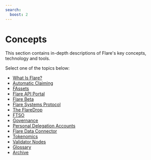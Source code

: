 ```yaml
---
search:
  boost: 2
---
```


# Concepts

This section contains in-depth descriptions of Flare's key concepts, technology and tools.

Select one of the topics below:

* [What Is Flare?](./flare.md)
* [Automatic Claiming](./automatic-claiming.md)
* [FAssets](./fassets/index.md)
* [Flare API Portal](./api-portal.md)
* [Flare Beta](./flare-beta.md)
* [Flare Systems Protocol](./flare-systems-protocol.md)
* [The FlareDrop](./the-flaredrop.md)
* [FTSO](./ftso/index.md)
* [Governance](./governance.md)
* [Personal Delegation Accounts](./personal-delegation-account.md)
* [Flare Data Connector](./data-connector.md)
* [Tokenomics](./tokenomics.md)
* [Validator Nodes](./validators.md)
* [Glossary](./glossary.md)
* [Archive](./archive/index.md)
